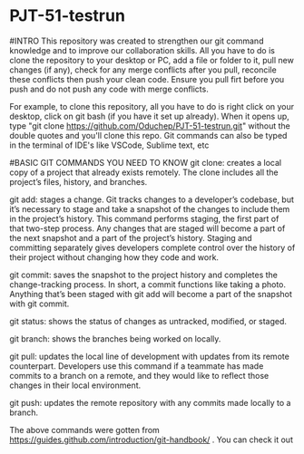 # PJT-51-testrun

#INTRO
This repository was created to strengthen our git command knowledge and to improve our collaboration skills.
All you have to do is clone the repository to your desktop or PC, add a file or folder to it, pull new changes (if any), check for any merge conflicts after you pull, reconcile these conflicts then push your clean code. Ensure you pull firt before you push and do not push any code with merge conflicts.

For example, to clone this repository, all you have to do is right click on your desktop, click on git bash (if you have it set up already). When it opens up, type "git clone https://github.com/Oduchep/PJT-51-testrun.git" without the double quotes and you'll clone this repo. Git commands can also be typed in the terminal of IDE's like VSCode, Sublime text, etc


#BASIC GIT COMMANDS YOU NEED TO KNOW
git clone: creates a local copy of a project that already exists remotely. The clone includes all the project’s files, history, and branches.

git add: stages a change. Git tracks changes to a developer’s codebase, but it’s necessary to stage and take a snapshot of the changes to include them in the project’s history. This command performs staging, the first part of that two-step process. Any changes that are staged will become a part of the next snapshot and a part of the project’s history. Staging and committing separately gives developers complete control over the history of their project without changing how they code and work.

git commit: saves the snapshot to the project history and completes the change-tracking process. In short, a commit functions like taking a photo. Anything that’s been staged with git add will become a part of the snapshot with git commit.

git status: shows the status of changes as untracked, modified, or staged.

git branch: shows the branches being worked on locally.

git pull: updates the local line of development with updates from its remote counterpart. Developers use this command if a teammate has made commits to a branch on a remote, and they would like to reflect those changes in their local environment.

git push: updates the remote repository with any commits made locally to a branch.

The above commands were gotten from https://guides.github.com/introduction/git-handbook/ . You can check it out
